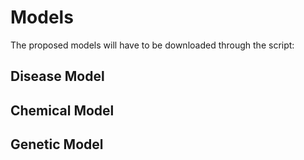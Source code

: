 # Models

The proposed models will have to be downloaded through the script:

## Disease Model

## Chemical Model

## Genetic Model
